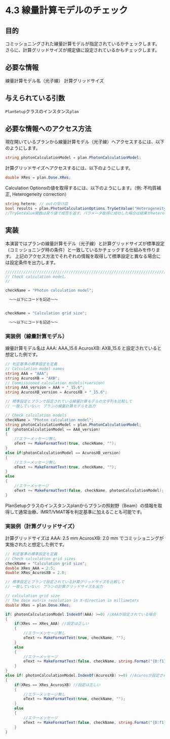 # 4.3 線量計算モデルのチェック

## 目的

コミッショニングされた線量計算モデルが指定されているかチェックします。
さらに、計算グリッドサイズが規定値に設定されているかもチェックします。

## 必要な情報

線量計算モデル名（光子線）
計算グリッドサイズ

## 与えられている引数

`PlanSetup`クラスのインスタンス`plan`

## 必要な情報へのアクセス方法

現在開いているプランから線量計算モデル（光子線）へアクセスするには、以下のようにします。

```csharp
string photonCalculationModel = plan.PhotonCalculationModel;
```

計算グリッドサイズへアクセスするには、以下のようにします。

```csharp
double XRes = plan.Dose.XRes;

```

Calculation Optionsの値を取得するには、以下のようにします。（例: 不均質補正, Heterogeneity correction）
```csharp
string hetero; // outの受け皿
bool results = plan.PhotonCalculationOptions.TryGetValue("HeterogeneityCorrection", out hetero); // outは参照渡しのためのパラメータ修飾子です。
//TryGetValue関数は戻り値で成否を返す。パラメータ取得に成功した場合は結果がheteroに格納される。
```

## 実装

本演習ではプランの線量計算モデル（光子線）と計算グリッドサイズが標準設定（コミッショニング時の条件）と一致しているかチェックする仕組みを作ります。
上記のアクセス方法でそれぞれの情報を取得して標準設定と異なる場合には設定条件を出力します。

```csharp
////////////////////////////////////////////////////////////////////////////////
// Check calculation model.
//

checkName = "Photon calculation model";

　～～以下にコードを記述～～


checkName = "Calculation grid size";

　～～以下にコードを記述～～
```

### 実装例（線量計算モデル）

線量計算モデル名は
AAA: AAA_15.6
AcurosXB: AXB_15.6
と設定されていると想定した例です。

```csharp
// 判定基準の標準設定を定義
// Calculation model names
string AAA = "AAA";
string AcurosXB = "AXB";
// Commissioned calculation models(+version)
string AAA_version = AAA + "_15.6";        
string AcurosXB_version = AcurosXB + "_15.6";

// 標準設定とプランで設定されている線量計算モデルの文字列を比較して
// 一致していない: プランの線量計算モデルを出力

// Check calculation models
checkName = "Photon calculation model";
string photonCalculationModel = plan.PhotonCalculationModel;
if (photonCalculationModel == AAA_version)
{
    //エラーメッセージ無し
    oText += MakeFormatText(true, checkName, "");
}
else if(photonCalculationModel == AcurosXB_version)
{
    //エラーメッセージ無し
    oText += MakeFormatText(true, checkName, "");
}
else
{
    //エラーメッセージ
    oText += MakeFormatText(false, checkName, photonCalculationModel);
}
```

PlanSetupクラスのインスタンスplanからプランの照射野（Beam）の情報を取得して通常治療、IMRT/VMAT等を判定基準に加えることも可能です。


### 実装例（計算グリッドサイズ）

計算グリッドサイズは
AAA: 2.5 mm
AcurosXB: 2.0 mm
でコミッショニングが実施されたと想定した例です。

```csharp
// 判定基準の標準設定を定義
// Check calculation grid sizes
checkName = "Calculation grid size";
double XRes_AAA = 2.5;
double XRes_AcurosXB = 2.0;

// 標準設定とプランで設定されている計算グリッドサイズを比較して
// 一致していない: プランの計算グリッドサイズを出力

// calculation grid size
// The dose matrix resolution in X-direction in millimeters
double XRes = plan.Dose.XRes;

if( photonCalculationModel.IndexOf(AAA) >=0) //AAAが設定されている場合
{
    if(XRes == XRes_AAA) //設定は正しい
    {
        //エラーメッセージ無し
        oText += MakeFormatText(true, checkName, "");
	}
    else
    {
        //エラーメッセージ
        oText += MakeFormatText(false, checkName, string.Format("{0:f1}", XRes) + " -> " + string.Format("{0:f1}", XRes_AAA));
	}
}
else if( photonCalculationModel.IndexOf(AcurosXB) >=0) //Acurosが設定されている場合
{
    if(XRes == XRes_AcurosXB) //設定は正しい
    {
        //エラーメッセージ無し
        oText += MakeFormatText(true, checkName, "");
	}
    else
    {
        //エラーメッセージ
        oText += MakeFormatText(false, checkName, string.Format("{0:f1}", XRes) + " -> " + string.Format("{0:f1}", XRes_AcurosXB));
	}
}

```